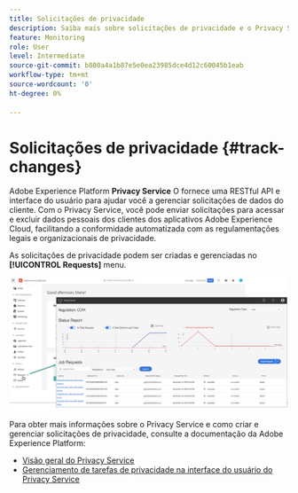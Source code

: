 ```yaml
---
title: Solicitações de privacidade
description: Saiba mais sobre solicitações de privacidade e o Privacy Service.
feature: Monitoring
role: User
level: Intermediate
source-git-commit: b800a4a1b87e5e0ea23985dce4d12c60045b1eab
workflow-type: tm+mt
source-wordcount: '0'
ht-degree: 0%

---
```


# Solicitações de privacidade {#track-changes}

Adobe Experience Platform **Privacy Service** O fornece uma RESTful API e interface do usuário para ajudar você a gerenciar solicitações de dados do cliente. Com o Privacy Service, você pode enviar solicitações para acessar e excluir dados pessoais dos clientes dos aplicativos Adobe Experience Cloud, facilitando a conformidade automatizada com as regulamentações legais e organizacionais de privacidade.

As solicitações de privacidade podem ser criadas e gerenciadas no **[!UICONTROL Requests]** menu.

![](assets/requests.png)

Para obter mais informações sobre o Privacy Service e como criar e gerenciar solicitações de privacidade, consulte a documentação da Adobe Experience Platform:

* [Visão geral do Privacy Service](https://experienceleague.adobe.com/docs/experience-platform/privacy/home.html?lang=pt-BR)
* [Gerenciamento de tarefas de privacidade na interface do usuário do Privacy Service](https://experienceleague.adobe.com/docs/experience-platform/privacy/ui/user-guide.html?lang=pt-BR)
